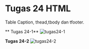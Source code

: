 # Tugas 24 HTML

Table Caption, thead,tbody dan tfooter.

** Tugas 24-1**
![tugas24-1](screen/tugas24-1)

**Tugas 24-2**
![tugas24-2](screen/tugas24-2)